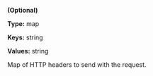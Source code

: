 **(Optional)**

**Type:** map

**Keys:** string

**Values:** string

Map of HTTP headers to send with the request.